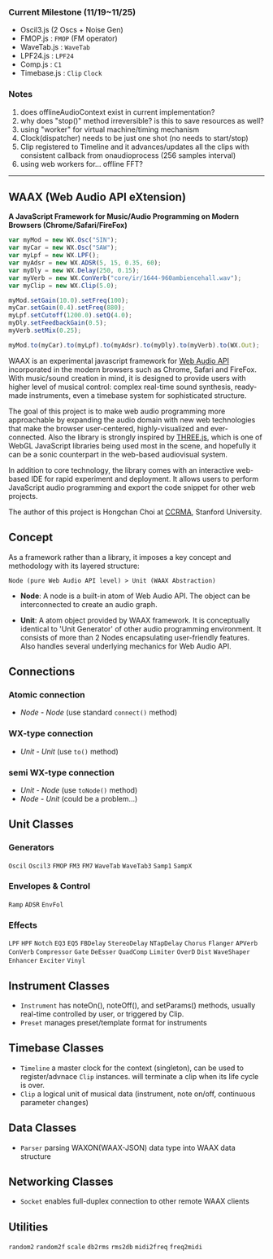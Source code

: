 ### Current Milestone (11/19~11/25)

* Oscil3.js (2 Oscs + Noise Gen)
* FMOP.js : `FMOP` (FM operator)
* WaveTab.js : `WaveTab`
* LPF24.js : `LPF24`
* Comp.js : `C1`
* Timebase.js : `Clip` `Clock`

### Notes
1. does offlineAudioContext exist in current implementation?
2. why does "stop()" method irreversible? is this to save resources as well?
3. using "worker" for virtual machine/timing mechanism
4. Clock(dispatcher) needs to be just one shot (no needs to start/stop)
5. Clip registered to Timeline and it advances/updates all the clips with consistent callback from onaudioprocess (256 samples interval)
6. using web workers for... offline FFT?


----------


WAAX (Web Audio API eXtension)
------------------------------
**A JavaScript Framework for Music/Audio Programming on Modern Browsers (Chrome/Safari/FireFox)**

```javascript
var myMod = new WX.Osc("SIN");
var myCar = new WX.Osc("SAW");
var myLpf = new WX.LPF();
var myAdsr = new WX.ADSR(5, 15, 0.35, 60);
var myDly = new WX.Delay(250, 0.15);
var myVerb = new WX.ConVerb("core/ir/1644-960ambiencehall.wav");
var myClip = new WX.Clip(5.0);

myMod.setGain(10.0).setFreq(100);
myCar.setGain(0.4).setFreq(880);
myLpf.setCutoff(1200.0).setQ(4.0);
myDly.setFeedbackGain(0.5);
myVerb.setMix(0.25);

myMod.to(myCar).to(myLpf).to(myAdsr).to(myDly).to(myVerb).to(WX.Out);
```

WAAX is an experimental javascript framework for [Web Audio API][1] incorporated in the modern browsers such as Chrome, Safari and FireFox. With music/sound creation in mind, it is designed to provide users with higher level of musical control: complex real-time sound synthesis, ready-made instruments, even a timebase system for sophisticated structure.

The goal of this project is to make web audio programming more approachable by expanding the audio domain with new web technologies that make the browser user-centered, highly-visualized and ever-connected. Also the library is strongly inspired by [THREE.js][2], which is one of WebGL JavaScript libraries being used most in the scene, and hopefully it can be a sonic counterpart in the web-based audiovisual system.

In addition to core technology, the library comes with an interactive web-based IDE for rapid experiment and deployment. It allows users to perform JavaScript audio programming and export the code snippet for other web projects.

The author of this project is Hongchan Choi at [CCRMA][3], Stanford University.

[1]: https://dvcs.w3.org/hg/audio/raw-file/tip/webaudio/specification.html "Web Audio API: W3C Editor's Draft"
[2]: https://github.com/mrdoob/three.js/ "THREE.js: Github Repo"
[3]: https://ccrma.stanford.edu/ "The Center for Computer Research in Music and Acoustics at Stanford"



Concept
-------

As a framework rather than a library, it imposes a key concept and methodology with its layered structure:

    Node (pure Web Audio API level) > Unit (WAAX Abstraction)
  
- **Node**: A node is a built-in atom of Web Audio API. The object can be interconnected to create an audio graph.

- **Unit**: A atom object provided by WAAX framework. It is conceptually identical to 'Unit Generator' of other audio programming environment. It consists of more than 2 Nodes encapsulating user-friendly features. Also handles several underlying mechanics for Web Audio API.



Connections
-----------
### Atomic connection
- *Node - Node* (use standard `connect()` method)

### WX-type connection
- *Unit - Unit* (use `to()` method)

### semi WX-type connection
- *Unit - Node* (use `toNode()` method)
- *Node - Unit* (could be a problem...)


Unit Classes
------------
### Generators
`Oscil` `Oscil3`
`FMOP` `FM3` `FM7`
`WaveTab` `WaveTab3`
`Samp1` `SampX`

### Envelopes & Control
`Ramp` `ADSR` `EnvFol`

### Effects
`LPF` `HPF` `Notch` `EQ3` `EQ5`
`FBDelay` `StereoDelay` `NTapDelay` `Chorus` `Flanger`
`APVerb` `ConVerb`
`Compressor` `Gate` `DeEsser` `QuadComp` `Limiter`
`OverD` `Dist` `WaveShaper` `Enhancer` `Exciter`
`Vinyl`


Instrument Classes
------------------
- `Instrument` has noteOn(), noteOff(), and setParams() methods, usually real-time controlled by user, or triggered by Clip.
- `Preset` manages preset/template format for instruments


Timebase Classes
----------------
- `Timeline` a master clock for the context (singleton), can be used to register/advnace `Clip` instances. will terminate a clip when its life cycle is over.
- `Clip` a logical unit of musical data (instrument, note on/off, continuous parameter changes)


Data Classes
------------
- `Parser` parsing WAXON(WAAX-JSON) data type into WAAX data structure


Networking Classes
------------------
- `Socket` enables full-duplex connection to other remote WAAX clients


Utilities
---------
`random2` `random2f`
`scale` 
`db2rms` `rms2db`
`midi2freq` `freq2midi`